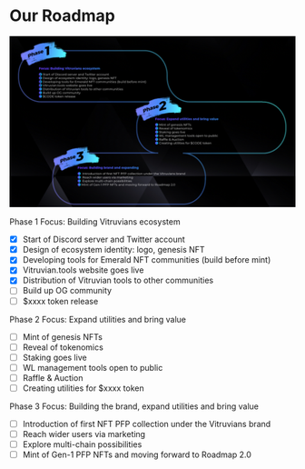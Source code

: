 # Our Roadmap

![](<../.gitbook/assets/Schermafbeelding 2022-05-26 om 16.31.20.png>)

Phase 1 
Focus: Building Vitruvians ecosystem

- [x] Start of Discord server and Twitter account
- [x] Design of ecosystem identity: logo, genesis NFT
- [x] Developing tools for Emerald NFT communities (build before mint)
- [x] Vitruvian.tools website goes live
- [x] Distribution of Vitruvian tools to other communities
- [ ] Build up OG community
- [ ] $xxxx token release

Phase 2 
Focus: Expand utilities and bring value

- [ ] Mint of genesis NFTs
- [ ] Reveal of tokenomics
- [ ] Staking goes live
- [ ] WL management tools open to public
- [ ] Raffle & Auction
- [ ] Creating utilities for $xxxx token

Phase 3 
Focus: Building the brand, expand utilities and bring value

- [ ] Introduction of first NFT PFP collection under the Vitruvians brand
- [ ] Reach wider users via marketing
- [ ] Explore multi-chain possibilities
- [ ] Mint of Gen-1 PFP NFTs and moving forward to Roadmap 2.0
